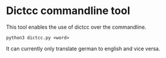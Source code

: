 # Dictcc commandline tool

This tool enables the use of dictcc over the commandline.

	python3 dictcc.py <word>

It can currently only translate german to english and vice versa.
